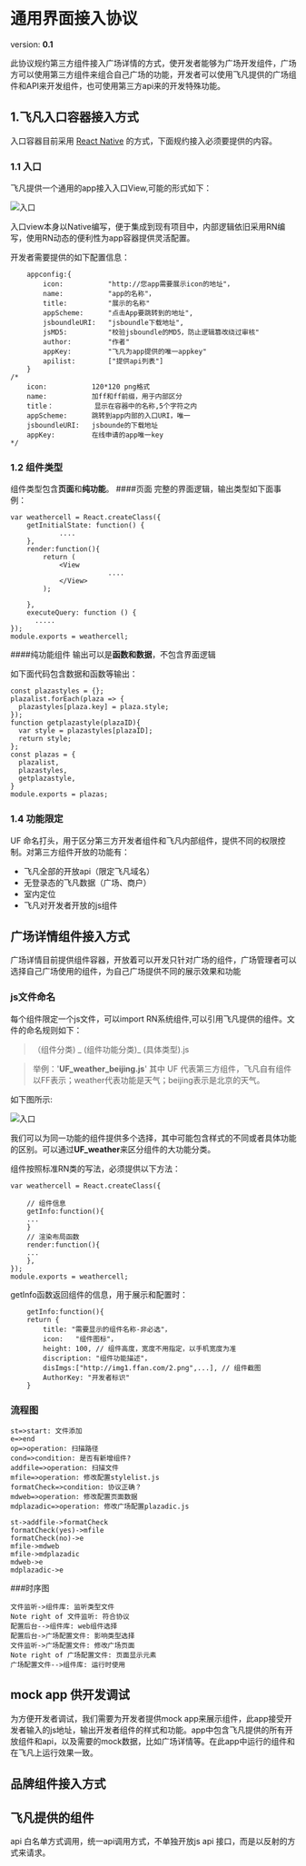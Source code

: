 通用界面接入协议
=============
version: **0.1**

此协议规约第三方组件接入广场详情的方式，使开发者能够为广场开发组件，广场方可以使用第三方组件来组合自己广场的功能，开发者可以使用飞凡提供的广场组件和API来开发组件，也可使用第三方api来的开发特殊功能。
## 1.飞凡入口容器接入方式
入口容器目前采用 [React Native](https://github.com/facebook/react-native) 的方式，下面规约接入必须要提供的内容。
### 1.1 入口
飞凡提供一个通用的app接入入口View,可能的形式如下：

![入口]( http://taontech.github.io/kidsweb/rukou.png )

入口view本身以Native编写，便于集成到现有项目中，内部逻辑依旧采用RN编写，使用RN动态的便利性为app容器提供灵活配置。

开发者需要提供的如下配置信息：

```
	appconfig:{
		icon:         	"http://您app需要展示icon的地址"，
		name:         	"app的名称"，
		title:        	"展示的名称"
		appScheme:    	"点击App要跳转到的地址",
		jsboundleURI: 	"jsboundle下载地址",
		jsMD5:			"校验jsboundle的MD5，防止逻辑篡改绕过审核"
		author:       	"作者"
		appKey:		   	"飞凡为app提供的唯一appkey"
		apilist:		["提供api列表"]
	}
/*
	icon:         	120*120 png格式
	name:         	加ff和ff前缀，用于内部区分
	title：       	显示在容器中的名称,5个字符之内
	appScheme:    	跳转到app内部的入口URI，唯一
	jsboundleURI:  	jsbounde的下载地址
	appKey:		   	在线申请的app唯一key
*/
```
### 1.2 组件类型
组件类型包含**页面**和**纯功能**。
####页面
完整的界面逻辑，输出类型如下面事例：

```
var weathercell = React.createClass({
    getInitialState: function() {
			....
    },
    render:function(){
        return (
            <View
						....
            </View>
        );

    },
    executeQuery: function () {
      .....
});
module.exports = weathercell;
```
####纯功能组件
输出可以是**函数和数据**，不包含界面逻辑

如下面代码包含数据和函数等输出：

``` 
const plazastyles = {};
plazalist.forEach(plaza => {
  plazastyles[plaza.key] = plaza.style;
});
function getplazastyle(plazaID){
  var style = plazastyles[plazaID];
  return style;
};
const plazas = {
  plazalist,
  plazastyles,
  getplazastyle,
}
module.exports = plazas;
```



### 1.4 功能限定
UF 命名打头，用于区分第三方开发者组件和飞凡内部组件，提供不同的权限控制。对第三方组件开放的功能有：

+ 飞凡全部的开放api（限定飞凡域名）
+ 无登录态的飞凡数据（广场、商户）
+ 室内定位
+ 飞凡对开发者开放的js组件


## 广场详情组件接入方式
广场详情目前提供组件容器，开放着可以开发只针对广场的组件，广场管理者可以选择自己广场使用的组件，为自己广场提供不同的展示效果和功能

### js文件命名
每个组件限定一个js文件，可以import RN系统组件,可以引用飞凡提供的组件。文件的命名规则如下：

>（组件分类) _ (组件功能分类)_ (具体类型).js

> 举例：'**UF_weather_beijing.js**'
> 其中 UF 代表第三方组件，飞凡自有组件以FF表示；weather代表功能是天气；beijing表示是北京的天气。

如下图所示:

![入口]( http://taontech.github.io/kidsweb/typelist.png )

我们可以为同一功能的组件提供多个选择，其中可能包含样式的不同或者具体功能的区别。可以通过**UF_weather**来区分组件的大功能分类。



组件按照标准RN类的写法，必须提供以下方法：

```
var weathercell = React.createClass({

	// 组件信息
    getInfo:function(){
    ...
    }
    // 渲染布局函数
    render:function(){
    ...
    },
});
module.exports = weathercell;
```
getInfo函数返回组件的信息，用于展示和配置时：

```
    getInfo:function(){
    return {
    	title: "需要显示的组件名称-非必选"，
    	icon: 	"组件图标"，
    	height: 100, // 组件高度，宽度不用指定，以手机宽度为准
    	discription: "组件功能描述"，
    	disImgs:["http://img1.ffan.com/2.png",...], // 组件截图
    	AuthorKey: "开发者标识"
    }

```

### 流程图

```flow
st=>start: 文件添加
e=>end
op=>operation: 扫描路径
cond=>condition: 是否有新增组件?
addfile=>operation: 扫描文件
mfile=>operation: 修改配置stylelist.js
formatCheck=>condition: 协议正确？
mdweb=>operation: 修改配置页面数据
mdplazadic=>operation: 修改广场配置plazadic.js

st->addfile->formatCheck
formatCheck(yes)->mfile
formatCheck(no)->e
mfile->mdweb
mfile->mdplazadic
mdweb->e
mdplazadic->e
```

###时序图

```sequence
文件监听->组件库: 监听类型文件
Note right of 文件监听: 符合协议
配置后台-->组件库: web组件选择
配置后台->广场配置文件: 影响类型选择
文件监听->广场配置文件: 修改广场页面
Note right of 广场配置文件: 页面显示元素
广场配置文件-->组件库: 运行时使用
```

## mock app 供开发调试
为方便开发者调试，我们需要为开发者提供mock app来展示组件，此app接受开发者输入的js地址，输出开发者组件的样式和功能。app中包含飞凡提供的所有开放组件和api，以及需要的mock数据，比如广场详情等。在此app中运行的组件和在飞凡上运行效果一致。
## 品牌组件接入方式
## 飞凡提供的组件
api 白名单方式调用，统一api调用方式，不单独开放js api 接口，而是以反射的方式来请求。
